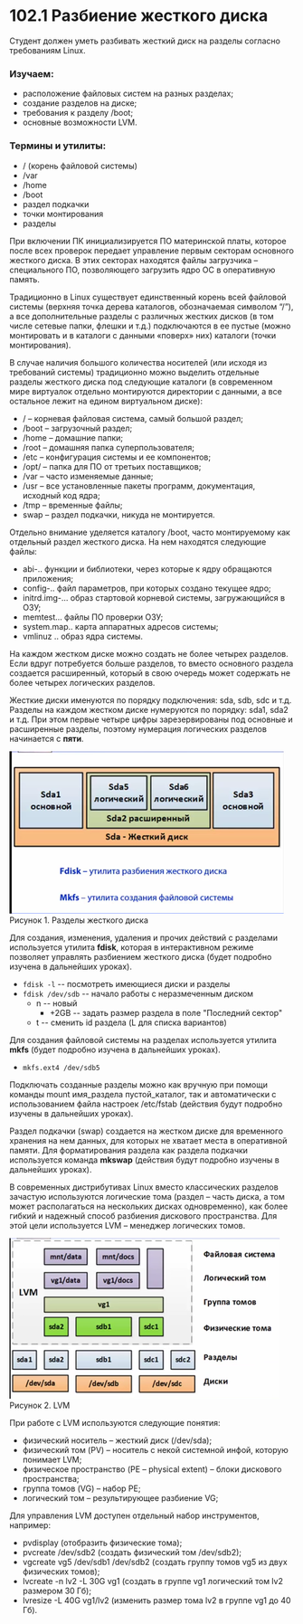 # 102.1 Разбиение жесткого диска

Студент должен уметь разбивать жесткий диск на разделы согласно требованиям Linux. 

### Изучаем:

- расположение файловых систем на разных разделах;
- создание разделов на диске;
- требования к разделу /boot;
- основные возможности LVM.

### Термины и утилиты:	

- / (корень файловой системы)
- /var
- /home
- /boot
- раздел подкачки
- точки монтирования
- разделы

При включении ПК инициализируется ПО материнской платы, которое после всех проверок передает управление первым секторам основного жесткого диска. В этих секторах находятся файлы загрузчика – специального ПО, позволяющего загрузить ядро ОС в оперативную память.

Традиционно в Linux существует единственный корень всей файловой системы (верхняя точка дерева каталогов, обозначаемая символом “/”), а все дополнительные разделы с различных жестких дисков (в том числе сетевые папки, флешки и т.д.) подключаются в ее пустые (можно монтировать и в каталоги с данными «поверх» них) каталоги (точки монтирования).

В случае наличия большого количества носителей (или исходя из требований системы) традиционно можно выделить отдельные разделы жесткого диска под следующие каталоги (в современном мире виртуалок отдельно монтируются директории с данными, а все остальное лежит на едином виртуальном диске):

- /   	– корневая файловая система, самый большой раздел;
- /boot 	– загрузочный раздел;
- /home 	– домашние папки;
- /root 	– домашняя папка суперпользователя;
- /etc 	– конфигурация системы и ее компонентов;
- /opt/ 	– папка для ПО от третьих поставщиков;
- /var 	– часто изменяемые данные;
- /usr 	– все установленные пакеты программ, документация, исходный код ядра;
- /tmp 	– временные файлы;
- swap 	– раздел подкачки, никуда не монтируется.

Отдельно внимание уделяется каталогу /boot, часто монтируемому как отдельный раздел жесткого диска. На нем находятся следующие файлы:

- abi-.. 	функции и библиотеки, через которые к ядру обращаются приложения;
- config-..	файл параметров, при которых создано текущее ядро;
- initrd.img-…	образ стартовой корневой системы, загружающийся в ОЗУ;
- memtest…	файлы ПО проверки ОЗУ;
- system.map..	карта аппаратных адресов системы;
- vmlinuz	..	образ ядра системы.

На каждом жестком диске можно создать не более четырех разделов. Если вдруг потребуется больше разделов, то вместо основного раздела создается расширенный, который в свою очередь может содержать не более четырех логических разделов.

Жесткие диски именуются по порядку подключения: sda, sdb, sdc и т.д.
Разделы на каждом жестком диске нумеруются по порядку: sda1, sda2 и т.д. При этом первые четыре цифры зарезервированы под основные и расширенные разделы, поэтому нумерация логических разделов начинается с **пяти**.

![](img/2-1partitions.png)  
Рисунок 1. Разделы жесткого диска

Для создания, изменения, удаления и прочих действий с разделами используется утилита **fdisk**, которая в интерактивном режиме позволяет управлять разбиением жесткого диска (будет подробно изучена в дальнейших уроках).

- `fdisk -l` -- посмотреть имеющиеся диски и разделы
- `fdisk /dev/sdb` -- начало работы с неразмеченным диском
	- n -- новый
		- +2GB -- задать размер раздела в поле "Последний сектор"
	- t -- сменить id раздела (L для списка вариантов)

Для создания файловой системы на разделах используется утилита **mkfs** (будет подробно изучена в дальнейших уроках).

- `mkfs.ext4 /dev/sdb5`

Подключать созданные разделы можно как вручную при помощи команды mount имя_раздела пустой_каталог, так и автоматически с использованием файла настроек /etc/fstab (действия будут подробно изучены в дальнейших уроках).

Раздел подкачки (swap) создается на жестком диске для временного хранения на нем данных, для которых не хватает места в оперативной памяти. Для форматирования раздела как раздела подкачки используется команда **mkswap** (действия будут подробно изучены в дальнейших уроках).

В современных дистрибутивах Linux вместо классических разделов зачастую используются логические тома (раздел – часть диска, а том может располагаться на нескольких дисках одновременно), как более гибкий и надежный способ разбиения дискового пространства. Для этой цели используется LVM – менеджер логических томов.

![](img/2-1lvm.png)  
Рисунок 2. LVM

При работе с LVM используются следующие понятия:

- физический носитель – жесткий диск (/dev/sda);
- физический том (PV) – носитель с некой системной инфой, которую понимает LVM;
- физическое пространство (PE – physical extent) – блоки дискового пространства;
- группа томов (VG) – набор PE;
- логический том – результирующее разбиение VG;

Для управления LVM доступен отдельный набор инструментов, например:

- pvdisplay			(отобразить физические тома);
- pvcreate /dev/sdb2	(создать физический том /dev/sdb2);
- vgcreate vg5 /dev/sdb1 /dev/sdb2   (создать группу томов vg5 из двух физических томов);
- lvcreate -n lv2 -L 30G vg1	(создать в группе vg1 логический том lv2 размером 30 Гб);
- lvresize -L 40G vg1/lv2	(изменить размер тома lv2 в группе vg1 до 40 Гб).
